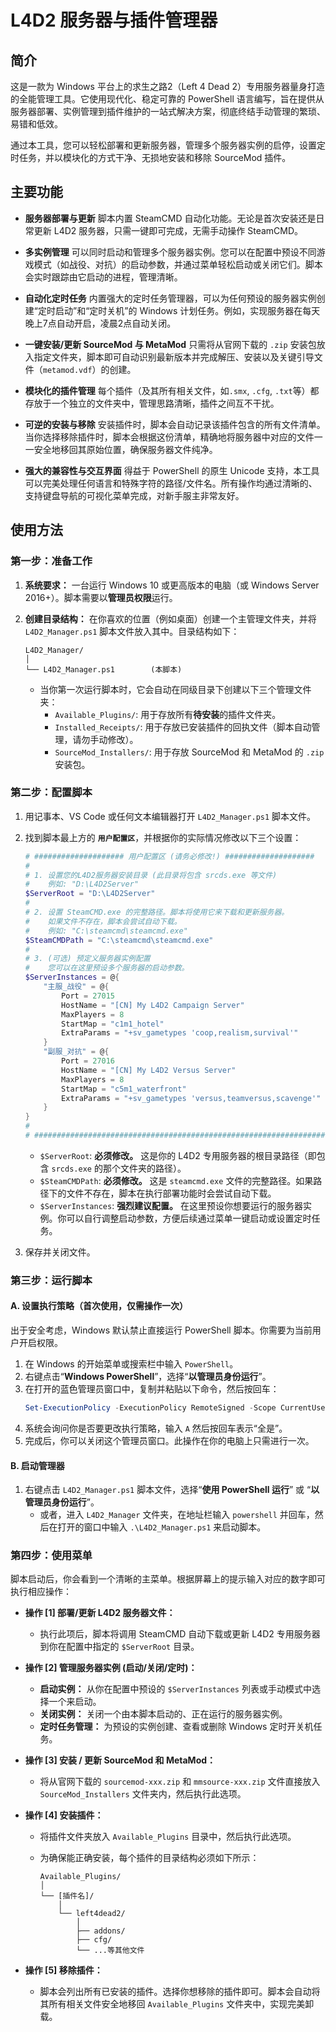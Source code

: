 # L4D2 服务器与插件管理器

## 简介

这是一款为 Windows 平台上的求生之路2（Left 4 Dead 2）专用服务器量身打造的全能管理工具。它使用现代化、稳定可靠的 PowerShell 语言编写，旨在提供从服务器部署、实例管理到插件维护的一站式解决方案，彻底终结手动管理的繁琐、易错和低效。

通过本工具，您可以轻松部署和更新服务器，管理多个服务器实例的启停，设置定时任务，并以模块化的方式干净、无损地安装和移除 SourceMod 插件。

## 主要功能

  * **服务器部署与更新**
    脚本内置 SteamCMD 自动化功能。无论是首次安装还是日常更新 L4D2 服务器，只需一键即可完成，无需手动操作 SteamCMD。

  * **多实例管理**
    可以同时启动和管理多个服务器实例。您可以在配置中预设不同游戏模式（如战役、对抗）的启动参数，并通过菜单轻松启动或关闭它们。脚本会实时跟踪由它启动的进程，管理清晰。

  * **自动化定时任务**
    内置强大的定时任务管理器，可以为任何预设的服务器实例创建“定时启动”和“定时关机”的 Windows 计划任务。例如，实现服务器在每天晚上7点自动开启，凌晨2点自动关闭。

  * **一键安装/更新 SourceMod 与 MetaMod**
    只需将从官网下载的 `.zip` 安装包放入指定文件夹，脚本即可自动识别最新版本并完成解压、安装以及关键引导文件（`metamod.vdf`）的创建。

  * **模块化的插件管理**
    每个插件（及其所有相关文件，如`.smx`, `.cfg`, `.txt`等）都存放于一个独立的文件夹中，管理思路清晰，插件之间互不干扰。

  * **可逆的安装与移除**
    安装插件时，脚本会自动记录该插件包含的所有文件清单。当你选择移除插件时，脚本会根据这份清单，精确地将服务器中对应的文件一一安全地移回其原始位置，确保服务器文件纯净。

  * **强大的兼容性与交互界面**
    得益于 PowerShell 的原生 Unicode 支持，本工具可以完美处理任何语言和特殊字符的路径/文件名。所有操作均通过清晰的、支持键盘导航的可视化菜单完成，对新手服主非常友好。

## 使用方法

### 第一步：准备工作

1.  **系统要求：** 一台运行 Windows 10 或更高版本的电脑（或 Windows Server 2016+）。脚本需要以**管理员权限**运行。

2.  **创建目录结构：** 在你喜欢的位置（例如桌面）创建一个主管理文件夹，并将 `L4D2_Manager.ps1` 脚本文件放入其中。目录结构如下：

    ```
    L4D2_Manager/
    │
    └── L4D2_Manager.ps1        (本脚本)
    ```

      * 当你第一次运行脚本时，它会自动在同级目录下创建以下三个管理文件夹：
          * `Available_Plugins/`: 用于存放所有**待安装**的插件文件夹。
          * `Installed_Receipts/`: 用于存放已安装插件的回执文件（脚本自动管理，请勿手动修改）。
          * `SourceMod_Installers/`: 用于存放 SourceMod 和 MetaMod 的 `.zip` 安装包。

### 第二步：配置脚本

1.  用记事本、VS Code 或任何文本编辑器打开 `L4D2_Manager.ps1` 脚本文件。

2.  找到脚本最上方的 **`用户配置区`**，并根据你的实际情况修改以下三个设置：

    ```powershell
    # #################### 用户配置区 (请务必修改!) ####################
    #
    # 1. 设置您的L4D2服务器安装目录 (此目录将包含 srcds.exe 等文件)
    #    例如: "D:\L4D2Server"
    $ServerRoot = "D:\L4D2Server"
    #
    # 2. 设置 SteamCMD.exe 的完整路径。脚本将使用它来下载和更新服务器。
    #    如果文件不存在，脚本会尝试自动下载。
    #    例如: "C:\steamcmd\steamcmd.exe"
    $SteamCMDPath = "C:\steamcmd\steamcmd.exe"
    #
    # 3. (可选) 预定义服务器实例配置
    #    您可以在这里预设多个服务器的启动参数。
    $ServerInstances = @{
        "主服_战役" = @{
            Port = 27015
            HostName = "[CN] My L4D2 Campaign Server"
            MaxPlayers = 8
            StartMap = "c1m1_hotel"
            ExtraParams = "+sv_gametypes 'coop,realism,survival'"
        }
        "副服_对抗" = @{
            Port = 27016
            HostName = "[CN] My L4D2 Versus Server"
            MaxPlayers = 8
            StartMap = "c5m1_waterfront"
            ExtraParams = "+sv_gametypes 'versus,teamversus,scavenge'"
        }
    }
    #
    # #################################################################
    ```

      * `$ServerRoot`: **必须修改。** 这是你的 L4D2 专用服务器的根目录路径（即包含 `srcds.exe` 的那个文件夹的路径）。
      * `$SteamCMDPath`: **必须修改。** 这是 `steamcmd.exe` 文件的完整路径。如果路径下的文件不存在，脚本在执行部署功能时会尝试自动下载。
      * `$ServerInstances`: **强烈建议配置。** 在这里预设你想要运行的服务器实例。你可以自行调整启动参数，方便后续通过菜单一键启动或设置定时任务。

3.  保存并关闭文件。

### 第三步：运行脚本

#### A. 设置执行策略（首次使用，仅需操作一次）

出于安全考虑，Windows 默认禁止直接运行 PowerShell 脚本。你需要为当前用户开启权限。

1.  在 Windows 的开始菜单或搜索栏中输入 `PowerShell`。
2.  右键点击“**Windows PowerShell**”，选择“**以管理员身份运行**”。
3.  在打开的蓝色管理员窗口中，复制并粘贴以下命令，然后按回车：
    ```powershell
    Set-ExecutionPolicy -ExecutionPolicy RemoteSigned -Scope CurrentUser
    ```
4.  系统会询问你是否要更改执行策略，输入 `A` 然后按回车表示“全是”。
5.  完成后，你可以关闭这个管理员窗口。此操作在你的电脑上只需进行一次。

#### B. 启动管理器

1.  右键点击 `L4D2_Manager.ps1` 脚本文件，选择“**使用 PowerShell 运行**” 或 “**以管理员身份运行**”。
      * 或者，进入 `L4D2_Manager` 文件夹，在地址栏输入 `powershell` 并回车，然后在打开的窗口中输入 `.\L4D2_Manager.ps1` 来启动脚本。

### 第四步：使用菜单

脚本启动后，你会看到一个清晰的主菜单。根据屏幕上的提示输入对应的数字即可执行相应操作：

  * **操作 [1] 部署/更新 L4D2 服务器文件：**

      * 执行此项后，脚本将调用 SteamCMD 自动下载或更新 L4D2 专用服务器到你在配置中指定的 `$ServerRoot` 目录。

  * **操作 [2] 管理服务器实例 (启动/关闭/定时)：**

      * **启动实例：** 从你在配置中预设的 `$ServerInstances` 列表或手动模式中选择一个来启动。
      * **关闭实例：** 关闭一个由本脚本启动的、正在运行的服务器实例。
      * **定时任务管理：** 为预设的实例创建、查看或删除 Windows 定时开关机任务。

  * **操作 [3] 安装 / 更新 SourceMod 和 MetaMod：**

      * 将从官网下载的 `sourcemod-xxx.zip` 和 `mmsource-xxx.zip` 文件直接放入 `SourceMod_Installers` 文件夹内，然后执行此选项。

  * **操作 [4] 安装插件：**

      * 将插件文件夹放入 `Available_Plugins` 目录中，然后执行此选项。
      * 为确保能正确安装，每个插件的目录结构必须如下所示：

        ```
        Available_Plugins/
        │
        └── [插件名]/
            │
            └── left4dead2/
                │
                ├── addons/
                ├── cfg/
                └── ...等其他文件
        ```

  * **操作 [5] 移除插件：**

      * 脚本会列出所有已安装的插件。选择你想移除的插件即可。脚本会自动将其所有相关文件安全地移回 `Available_Plugins` 文件夹中，实现完美卸载。
